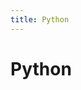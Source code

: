 ```yaml
---
title: Python
---
```


<!-- @import "[TOC]" {cmd="toc" depthFrom=1 depthTo=6 orderedList=false} -->

# Python
